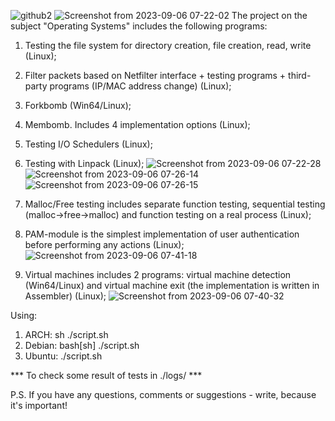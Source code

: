 ![github2](https://github.com/8evz0/os/assets/65715287/0310e6d5-b04e-41d3-8266-f300679427be)
![Screenshot from 2023-09-06 07-22-02](https://github.com/8evz0/OperatingSystems/assets/65715287/39ccc432-1a02-4111-b890-921a7ab1e56d)
The project on the subject "Operating Systems" includes the following programs:
  1. Testing the file system for directory creation, file creation, read, write (Linux);



  2. Filter packets based on Netfilter interface + testing programs + third-party programs (IP/MAC address change) (Linux);
  
  3. Forkbomb (Win64/Linux);
  
  4. Membomb. Includes 4 implementation options (Linux);
  
  5. Testing I/O Schedulers (Linux);
  
  6. Testing with Linpack (Linux);
  ![Screenshot from 2023-09-06 07-22-28](https://github.com/8evz0/OperatingSystems/assets/65715287/a6ba5790-4893-4d99-a225-9773c69c60fd)
![Screenshot from 2023-09-06 07-26-14](https://github.com/8evz0/OperatingSystems/assets/65715287/14326850-b1a6-41c9-ad9f-0beabf26e41d)
![Screenshot from 2023-09-06 07-26-15](https://github.com/8evz0/OperatingSystems/assets/65715287/71a55ac2-ff5b-4d3a-ba7d-bf9b25dec5ff)
  7. Malloc/Free testing includes separate function testing, sequential testing (malloc->free->malloc) and function testing on a real process (Linux); 
  
  8. PAM-module is the simplest implementation of user authentication before performing any actions (Linux);
  ![Screenshot from 2023-09-06 07-41-18](https://github.com/8evz0/OperatingSystems/assets/65715287/c0932661-42a8-4cc8-b65c-3b414c4a1302)

  9. Virtual machines includes 2 programs: virtual machine detection (Win64/Linux) and virtual machine exit (the implementation is written in Assembler) (Linux);
![Screenshot from 2023-09-06 07-40-32](https://github.com/8evz0/OperatingSystems/assets/65715287/8fda4b2e-075d-4496-8e14-84cf03f0d99d)


Using:
  1. ARCH: sh ./script.sh
  2. Debian: bash[sh] ./script.sh
  3. Ubuntu: ./script.sh

*** To check some result of tests in ./logs/ ***

P.S. If you have any questions, comments or suggestions - write, because it's important!
